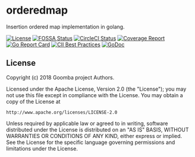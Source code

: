 # orderedmap

Insertion ordered map implementation in golang.

[![License][License-Image]][License-URL]
[![FOSSA Status][FOSSA-Image]][FOSSA-URL]
[![CircleCI Status][CircleCI-Image]][CircleCI-URL]
[![Coverage Report][Coverage-Image]][Coverage-URL]
[![Go Report Card][GoReportCard-Image]][GoReportCard-URL]
[![CII Best Practices][CII-Image]][CII-URL]
[![GoDoc][GoDoc-Image]][GoDoc-URL]

## License

Copyright (c) 2018 Goomba project Authors.

Licensed under the Apache License, Version 2.0 (the "License");
you may not use this file except in compliance with the License.
You may obtain a copy of the License at

    http://www.apache.org/licenses/LICENSE-2.0

Unless required by applicable law or agreed to in writing, software
distributed under the License is distributed on an "AS IS" BASIS,
WITHOUT WARRANTIES OR CONDITIONS OF ANY KIND, either express or implied.
See the License for the specific language governing permissions and
limitations under the License.

[License-Image]: https://img.shields.io/badge/License-Apache-blue.svg
[License-URL]: http://opensource.org/licenses/Apache
[FOSSA-Image]: https://app.fossa.io/api/projects/git%2Bgithub.com%2Fgoombaio%2Forderedmap.svg?type=shield
[FOSSA-URL]: https://app.fossa.io/projects/git%2Bgithub.com%2Fgoombaio%2Forderedmap?ref=badge_shield
[CircleCI-Image]: https://circleci.com/gh/goombaio/orderedmap.svg?style=svg
[CircleCI-URL]: https://circleci.com/gh/goombaio/orderedmap
[Coverage-Image]: https://codecov.io/gh/goombaio/orderedmap/branch/master/graph/badge.svg
[Coverage-URL]: https://codecov.io/gh/goombaio/orderedmap
[GoReportCard-Image]: https://goreportcard.com/badge/github.com/goombaio/orderedmap
[GoReportCard-URL]: https://goreportcard.com/report/github.com/goombaio/orderedmap
[CII-Image]: https://bestpractices.coreinfrastructure.org/projects/2177/badge
[CII-URL]: https://bestpractices.coreinfrastructure.org/projects/2177
[GoDoc-Image]: https://godoc.org/github.com/goombaio/orderedmap?status.svg
[GoDoc-URL]: http://godoc.org/github.com/goombaio/orderedmap
